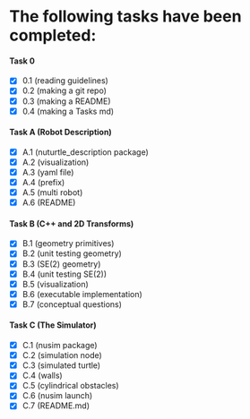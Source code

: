 # The following tasks have been completed: 

#### Task 0
- [x]   0.1 (reading guidelines)
- [x]   0.2 (making a git repo)
- [x]   0.3 (making a README)
- [x]   0.4 (making a Tasks md)

#### Task A (Robot Description)
- [x] A.1 (nuturtle_description package)
- [x] A.2 (visualization)
- [x] A.3 (yaml file) 
- [x] A.4 (prefix)
- [x] A.5 (multi robot) 
- [x] A.6 (README)

#### Task B (C++ and 2D Transforms) 
- [x] B.1 (geometry primitives)
- [x] B.2 (unit testing geometry)
- [x] B.3 (SE(2) geometry)
- [x] B.4 (unit testing SE(2)) 
- [x] B.5 (visualization)
- [x] B.6 (executable implementation)
- [x] B.7 (conceptual questions)

#### Task C (The Simulator) 
- [x] C.1 (nusim package)
- [x] C.2 (simulation node)
- [x] C.3 (simulated turtle)
- [x] C.4 (walls)
- [x] C.5 (cylindrical obstacles)
- [x] C.6 (nusim launch)
- [x] C.7 (README.md) 
